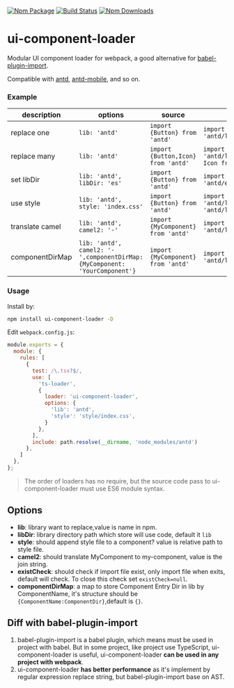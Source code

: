 [![Npm Package](https://img.shields.io/npm/v/ui-component-loader.svg?style=flat-square)](https://www.npmjs.com/package/ui-component-loader)
[![Build Status](https://img.shields.io/travis/gwuhaolin/ui-component-loader.svg?style=flat-square)](https://travis-ci.org/gwuhaolin/ui-component-loader)
[![Npm Downloads](http://img.shields.io/npm/dm/ui-component-loader.svg?style=flat-square)](https://www.npmjs.com/package/ui-component-loader)

# ui-component-loader
Modular UI component loader for webpack, a good alternative for [babel-plugin-import](https://github.com/ant-design/babel-plugin-import).

Compatible with [antd](https://github.com/ant-design/ant-design), [antd-mobile](https://github.com/ant-design/ant-design-mobile), and so on.

### Example

| description | options | source | output |
| --- | --- | --- | --- |
| replace one | `lib: 'antd'` | `import {Button} from 'antd'` | `import Button from 'antd/lib/Button'` |
| replace many | `lib: 'antd'` | `import {Button,Icon} from 'antd'` | `import Button from 'antd/lib/Button' import Icon from 'antd/lib/Icon'` |
| set libDir | `lib: 'antd', libDir: 'es'` | `import {Button} from 'antd'` | `import Button from 'antd/es/Button'` |
| use style | `lib: 'antd', style: 'index.css'` | `import {Button} from 'antd'` | `import Button from 'antd/lib/Button' import 'antd/lib/Button/index.css'` |
| translate camel | `lib: 'antd', camel2: '-'` | `import {MyComponent} from 'antd'` | `import MyComponent from 'antd/lib/my-component'` |
| componentDirMap | `lib: 'antd', camel2: '-',componentDirMap: {MyComponent: 'YourComponent'}` | `import {MyComponent} from 'antd'` | `import MyComponent from 'antd/lib/YourComponent'` |

  
### Usage
Install by:
```bash
npm install ui-component-loader -D
```

Edit `webpack.config.js`:
```js
module.exports = {
  module: {
    rules: [
      {
        test: /\.tsx?$/,
        use: [
          'ts-loader',
          {
            loader: 'ui-component-loader',
            options: {
              'lib': 'antd',
              'style': 'style/index.css',
            }
          },
        ],
        include: path.resolve(__dirname, 'node_modules/antd')
      },
    ]
  },
};
```
> The order of loaders has no require, but the source code pass to ui-component-loader must use ES6 module syntax.

## Options
- **lib**: library want to replace,value is name in npm.
- **libDir**: library directory path which store will use code, default it `lib`  
- **style**: should append style file to a component? value is relative path to style file.
- **camel2**: should translate MyComponent to my-component, value is the join string.
- **existCheck**: should check if import file exist, only import file when exits, default will check. To close this check set `existCheck=null`.
- **componentDirMap**: a map to store Component Entry Dir in lib by ComponentName, it's structure should be `{ComponentName:ComponentDir}`,default is `{}`.

## Diff with babel-plugin-import
1. babel-plugin-import is a babel plugin, which means must be used in project with babel.
But in some project, like project use TypeScript, ui-component-loader is useful,
ui-component-loader **can be used in any project with webpack**.
2. ui-component-loader **has better performance** as it's implement by regular expression replace string, but babel-plugin-import base on AST.
 
